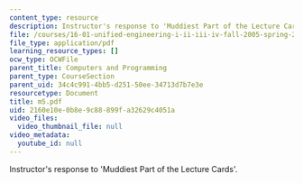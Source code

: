 ```yaml
---
content_type: resource
description: Instructor's response to 'Muddiest Part of the Lecture Cards'.
file: /courses/16-01-unified-engineering-i-ii-iii-iv-fall-2005-spring-2006/2160e10e0b8e9c88899fa32629c4051a_m5.pdf
file_type: application/pdf
learning_resource_types: []
ocw_type: OCWFile
parent_title: Computers and Programming
parent_type: CourseSection
parent_uid: 34c4c991-4bb5-d251-50ee-34713d7b7e3e
resourcetype: Document
title: m5.pdf
uid: 2160e10e-0b8e-9c88-899f-a32629c4051a
video_files:
  video_thumbnail_file: null
video_metadata:
  youtube_id: null
---
```

Instructor's response to 'Muddiest Part of the Lecture Cards'.